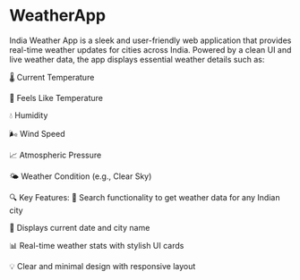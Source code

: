 # WeatherApp
India Weather App is a sleek and user-friendly web application that provides real-time weather updates for cities across India. Powered by a clean UI and live weather data, the app displays essential weather details such as:

🌡️ Current Temperature

🤒 Feels Like Temperature

💧 Humidity

🌬️ Wind Speed

📈 Atmospheric Pressure

🌤️ Weather Condition (e.g., Clear Sky)

🔍 Key Features:
🔎 Search functionality to get weather data for any Indian city

📅 Displays current date and city name

📊 Real-time weather stats with stylish UI cards

💡 Clear and minimal design with responsive layout
